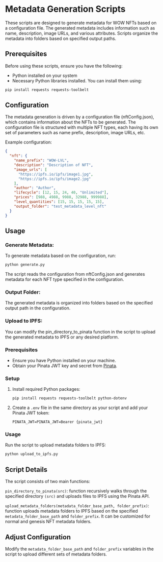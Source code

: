 # Metadata Generation Scripts

These scripts are designed to generate metadata for WOW NFTs based on a configuration file. The generated metadata includes information such as name, description, image URLs, and various attributes. Scripts organize the metadata into folders based on specified output paths.

## Prerequisites

Before using these scripts, ensure you have the following:

- Python installed on your system
- Necessary Python libraries installed. You can install them using:

```bash
pip install requests requests-toolbelt
```

## Configuration

The metadata generation is driven by a configuration file (nftConfig.json), which contains information about the NFTs to be generated. The configuration file is structured with multiple NFT types, each having its own set of parameters such as name prefix, description, image URLs, etc.

Example configuration:

```json
{
  "nft": {
    "name_prefix": "WOW-LVL",
    "description": "Description of NFT",
    "image_urls": [
      "https://ipfs.io/ipfs/image1.jpg",
      "https://ipfs.io/ipfs/image2.jpg"
    ],
    "author": "Author",
    "lifecycle": [12, 15, 24, 40, "Unlimited"],
    "prices": [988, 4988, 9988, 32988, 999988],
    "level_quantities": [15, 15, 15, 15, 15],
    "output_folder": "test_metadata_level_nft"
  }
}
```

## Usage

### Generate Metadata:

To generate metadata based on the configuration, run:

```bash
python generate.py
```

The script reads the configuration from nftConfig.json and generates metadata for each NFT type specified in the configuration.

### Output Folder:

The generated metadata is organized into folders based on the specified output path in the configuration.

### Upload to IPFS:

You can modify the pin_directory_to_pinata function in the script to upload the generated metadata to IPFS or any desired platform.

### Prerequisites

- Ensure you have Python installed on your machine.
- Obtain your Pinata JWT key and secret from [Pinata](https://pinata.cloud/).

### Setup

1. Install required Python packages:

   ```bash
   pip install requests requests-toolbelt python-dotenv
   ```

2. Create a `.env` file in the same directory as your script and add your Pinata JWT token:

   ```env
   PINATA_JWT=PINATA_JWT=Bearer {pinata_jwt}
   ```

### Usage

Run the script to upload metadata folders to IPFS:

```bash
python upload_to_ipfs.py
```

## Script Details

The script consists of two main functions:

`pin_directory_to_pinata(src)`: function recursively walks through the specified directory `(src)` and uploads files to IPFS using the Pinata API.

`upload_metadata_folders(metadata_folder_base_path, folder_prefix)`: function uploads metadata folders to IPFS based on the specified `metadata_folder_base_path` and `folder_prefix`. It can be customized for normal and genesis NFT metadata folders.

## Adjust Configuration

Modify the `metadata_folder_base_path` and `folder_prefix` variables in the script to upload different sets of metadata folders.
